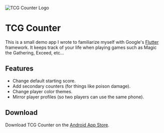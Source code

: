 ![TCG Counter Logo](https://tcgcounter.com/images/s0.png)

# TCG Counter
This is a small demo app I wrote to familiarize myself with Google's [Flutter](https://flutter.dev/) framework. It keeps track of your life when playing games such as Magic the Gathering, Exceed, etc... 


## Features

- Change default starting score.
- Add secondary counters (for things like poison damage).
- Change player color themes.
- Mirror player profiles (so two players can use the same phone).

## Download
Download TCG Counter on the [Android App Store](https://play.google.com/store/apps/details?id=com.phonegap.tcgcounter&hl=en_US).
